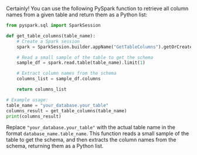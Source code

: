 Certainly! You can use the following PySpark function to retrieve all column names from a given table and return them as a Python list:

```python
from pyspark.sql import SparkSession

def get_table_columns(table_name):
    # Create a Spark session
    spark = SparkSession.builder.appName("GetTableColumns").getOrCreate()

    # Read a small sample of the table to get the schema
    sample_df = spark.read.table(table_name).limit(1)

    # Extract column names from the schema
    columns_list = sample_df.columns

    return columns_list

# Example usage:
table_name = "your_database.your_table"
columns_result = get_table_columns(table_name)
print(columns_result)
```

Replace `"your_database.your_table"` with the actual table name in the format `database_name.table_name`. This function reads a small sample of the table to get the schema, and then extracts the column names from the schema, returning them as a Python list.
